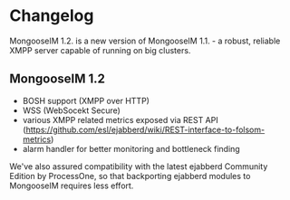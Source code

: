 Changelog
================================================================================
MongooseIM 1.2. is a new version of MongooseIM 1.1. - a robust, reliable XMPP
server capable of running on big clusters. 




MongooseIM 1.2
--------------------------------------------------------------------------------
- BOSH support (XMPP over HTTP) 
- WSS (WebSocekt Secure) 
- various XMPP related metrics exposed via REST API
  (https://github.com/esl/ejabberd/wiki/REST-interface-to-folsom-metrics) 
- alarm handler for better monitoring and bottleneck finding 

We've also assured compatibility with the latest ejabberd Community Edition by
ProcessOne, so that backporting ejabberd modules to MongooseIM requires
less effort.
